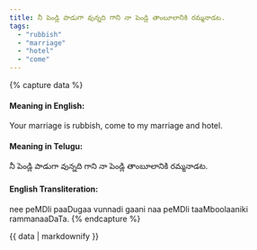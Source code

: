 ```yaml
---
title: నీ పెండ్లి పాడుగా వున్నది గాని నా పెండ్లి తాంబూలానికి రమ్మనాడట.
tags:
  - "rubbish"
  - "marriage"
  - "hotel"
  - "come"
---
```


{% capture data %}
#### Meaning in English:
Your marriage is rubbish, come to my marriage and hotel.

#### Meaning in Telugu:
నీ పెండ్లి పాడుగా వున్నది గాని నా పెండ్లి తాంబూలానికి రమ్మనాడట.

#### English Transliteration:
nee peMDli paaDugaa vunnadi gaani naa peMDli taaMboolaaniki rammanaaDaTa.
{% endcapture %}

{{ data | markdownify }}

